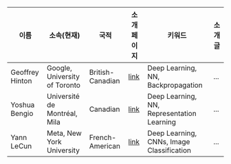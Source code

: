 | 이름             | 소속(현재)                     | 국적              | 소개 페이지   | 키워드         | 소개글        |
| ---------------- | ----------------------------- | ----------------- | --------------- | ------------- | ------------- |
| Geoffrey Hinton  | Google, University of Toronto | British-Canadian | [link](https://www.cs.toronto.edu/~hinton/) | Deep Learning, NN, Backpropagation | ... |
| Yoshua Bengio    | Université de Montréal, Mila  | Canadian         | [link](https://yoshuabengio.org/) | Deep Learning, NN, Representation Learning | ... |
| Yann LeCun       | Meta, New York University     | French-American  | [link](https://yann.lecun.com/) | Deep Learning, CNNs, Image Classification | ... |
